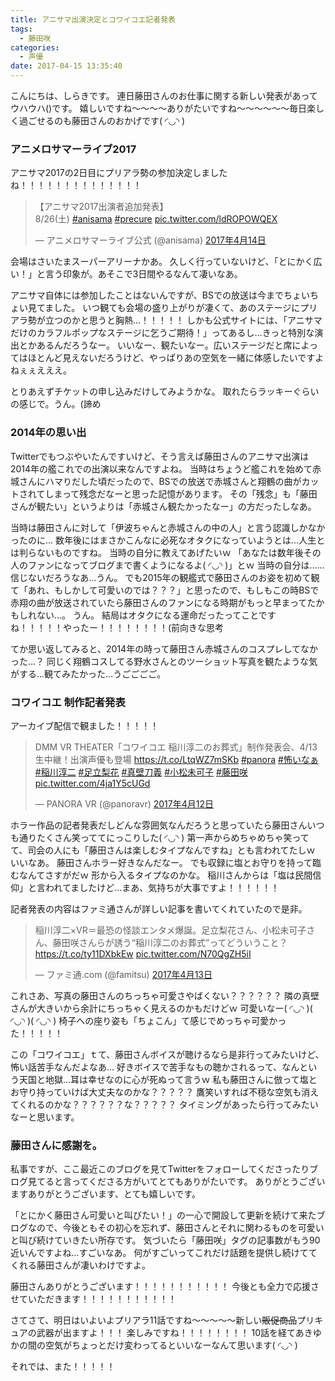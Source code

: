 ```yaml
---
title: アニサマ出演決定とコワイコエ記者発表
tags:
  - 藤田咲
categories:
  - 声優
date: 2017-04-15 13:35:40
---
```


こんにちは、しらきです。
連日藤田さんのお仕事に関する新しい発表があってウハウハ()です。
嬉しいですね～～～～ありがたいですね～～～～～～毎日楽しく過ごせるのも藤田さんのおかげです( ◜◡◝ )
<!-- more -->
### アニメロサマーライブ2017

アニサマ2017の2日目にプリアラ勢の参加決定しましたね！！！！！！！！！！！！！！

<blockquote class="twitter-tweet" data-lang="ja"><p lang="ja" dir="ltr">【アニサマ2017出演者追加発表】<br>8/26(土) <a href="https://twitter.com/hashtag/anisama?src=hash">#anisama</a> <a href="https://twitter.com/hashtag/precure?src=hash">#precure</a> <a href="https://t.co/ldROPOWQEX">pic.twitter.com/ldROPOWQEX</a></p>&mdash; アニメロサマーライブ公式 (@anisama) <a href="https://twitter.com/anisama/status/852763619880128512">2017年4月14日</a></blockquote>
<script async src="//platform.twitter.com/widgets.js" charset="utf-8"></script>

会場はさいたまスーパーアリーナかあ。
久しく行っていないけど、「とにかく広い！」と言う印象が。あそこで3日間やるなんて凄いなあ。

アニサマ自体には参加したことはないんですが、BSでの放送は今までちょいちょい見てました。
いつ観ても会場の盛り上がりが凄くて、あのステージにプリアラ勢が立つのかと思うと胸熱…！！！！！
しかも公式サイトには、「アニサマだけのカラフルポップなステージに乞うご期待！」ってあるし…きっと特別な演出とかあるんだろうなー。
いいなー、観たいなー。広いステージだと席によってはほとんど見えないだろうけど、やっぱりあの空気を一緒に体感したいですよねぇぇえええ。

とりあえずチケットの申し込みだけしてみようかな。
取れたらラッキーぐらいの感じで。うん。(諦め

### 2014年の思い出

Twitterでもつぶやいたんですいけど、そう言えば藤田さんのアニサマ出演は2014年の艦これでの出演以来なんですよね。
当時はちょうど艦これを始めて赤城さんにハマりだした頃だったので、BSでの放送で赤城さんと翔鶴の曲がカットされてしまって残念だなーと思った記憶があります。
その「残念」も「藤田さんが観たい」というよりは「赤城さん観たかったなー」の方だったしなあ。

当時は藤田さんに対して「伊波ちゃんと赤城さんの中の人」と言う認識しかなかったのに…
数年後にはまさかこんなに必死なオタクになっていようとは…人生とは判らないものですね。
当時の自分に教えてあげたいｗ
「あなたは数年後その人のファンになってブログまで書くようになるよ( ◜◡◝ )」とｗ
当時の自分は……信じないだろうなあ…うん。
でも2015年の観艦式で藤田さんのお姿を初めて観て「あれ、もしかして可愛いのでは？？？」と思ったので、もしもこの時BSで赤翔の曲が放送されていたら藤田さんのファンになる時期がもっと早まってたかもしれない…。
うん。
結局はオタクになる運命だったってことですね！！！！！やったー！！！！！！！！(前向きな思考

てか思い返してみると、2014年の時って藤田さん赤城さんのコスプレしてなかった…？
同じく翔鶴コスしてる野水さんとのツーショット写真を観たような気がする…観てみたかった…うごごごご。

### コワイコエ 制作記者発表

アーカイブ配信で観ました！！！！！

<blockquote class="twitter-tweet" data-lang="ja"><p lang="ja" dir="ltr">DMM VR THEATER「コワイコエ 稲川淳二のお葬式」制作発表会、4/13生中継！出演声優も登場 <a href="https://t.co/LtqWZ7mSKb">https://t.co/LtqWZ7mSKb</a> <a href="https://twitter.com/hashtag/panora?src=hash">#panora</a> <a href="https://twitter.com/hashtag/%E6%80%96%E3%81%84%E3%81%AA%E3%81%81?src=hash">#怖いなぁ</a> <a href="https://twitter.com/hashtag/%E7%A8%B2%E5%B7%9D%E6%B7%B3%E4%BA%8C?src=hash">#稲川淳二</a> <a href="https://twitter.com/hashtag/%E8%B6%B3%E7%AB%8B%E6%A2%A8%E8%8A%B1?src=hash">#足立梨花</a> <a href="https://twitter.com/hashtag/%E7%9C%9F%E5%A3%81%E5%88%80%E7%BE%A9?src=hash">#真壁刀義</a> <a href="https://twitter.com/hashtag/%E5%B0%8F%E6%9D%BE%E6%9C%AA%E5%8F%AF%E5%AD%90?src=hash">#小松未可子</a> <a href="https://twitter.com/hashtag/%E8%97%A4%E7%94%B0%E5%92%B2?src=hash">#藤田咲</a> <a href="https://t.co/4ja1Y5cUGd">pic.twitter.com/4ja1Y5cUGd</a></p>&mdash; PANORA VR (@panoravr) <a href="https://twitter.com/panoravr/status/852134168234520576">2017年4月12日</a></blockquote>
<script async src="//platform.twitter.com/widgets.js" charset="utf-8"></script>

ホラー作品の記者発表だしどんな雰囲気なんだろうと思っていたら藤田さんいつも通りたくさん笑っててにっこりした( ◜◡◝ )
第一声からめちゃめちゃ笑ってて、司会の人にも「藤田さんは楽しむタイプなんですね」とも言われてたしｗ
いいなあ。
藤田さんホラー好きなんだなー。
でも収録に塩とお守りを持って臨むなんてさすがだｗ
形から入るタイプなのかな。
稲川さんからは「塩は民間信仰」と言われてましたけど…まあ、気持ちが大事ですよ！！！！！！

記者発表の内容はファミ通さんが詳しい記事を書いてくれていたので是非。

<blockquote class="twitter-tweet" data-lang="ja"><p lang="ja" dir="ltr">稲川淳二×VR＝最恐の怪談エンタメ爆誕。足立梨花さん、小松未可子さん、藤田咲さんらが誘う“稲川淳二のお葬式”ってどういうこと？ <a href="https://t.co/ty11DXbkEw">https://t.co/ty11DXbkEw</a> <a href="https://t.co/N70QgZH5iI">pic.twitter.com/N70QgZH5iI</a></p>&mdash; ファミ通.com (@famitsu) <a href="https://twitter.com/famitsu/status/852516737857634304">2017年4月13日</a></blockquote>
<script async src="//platform.twitter.com/widgets.js" charset="utf-8"></script>

これさあ、写真の藤田さんのちっちゃ可愛さやばくない？？？？？？
隣の真壁さんが大きいから余計にちっちゃく見えるのかもだけどｗ
可愛いなー( ◜◡◝ )( ◜◡◝ )( ◜◡◝ )
椅子への座り姿も「ちょこん」て感じでめっちゃ可愛かった！！！！！

この「コワイコエ」ｔて、藤田さんボイスが聴けるなら是非行ってみたいけど、怖い話苦手なんだよなあ…
好きボイスで苦手なもの聴かされるって、なんという天国と地獄…耳は幸せなのに心が死ぬって言うｗ
私も藤田さんに倣って塩とお守り持っていけば大丈夫なのかな？？？？？
鷹笑いすれば不穏な空気も消えてくれるのかな？？？？？？な？？？？？
タイミングがあったら行ってみたいなーと思います。

### 藤田さんに感謝を。

私事ですが、ここ最近このブログを見てTwitterをフォローしてくださったりブログ見てると言ってくださる方がいてとてもありがたいです。
ありがとうございますありがとうございます、とても嬉しいです。

「とにかく藤田さん可愛いと叫びたい！」の一心で開設して更新を続けて来たブログなので、今後ともその初心を忘れず、藤田さんとそれに関わるものを可愛いと叫び続けていきたい所存です。
気づいたら「藤田咲」タグの記事数がもう90近いんですよね…すごいなあ。
何がすごいってこれだけ話題を提供し続けててくれる藤田さんが凄いわけですよ。

藤田さんありがとうございます！！！！！！！！！！！
今後とも全力で応援させていただきます！！！！！！！！！！！

さてさて、明日はいよいよプリアラ11話ですね～～～～～新しい~~販促商品~~プリキュアの武器が出ますよ！！！
楽しみですね！！！！！！！！
10話を経てあきゆかの間の空気がちょっとだけ変わってるといいなーなんて思います( ◜◡◝ )

それでは、また！！！！！
